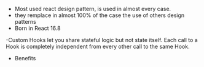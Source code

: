 - Most used react design pattern, is used in almost every case.
- they remplace in almost 100% of the case the use of others design patterns
- Born in React 16.8

-Custom Hooks let you share stateful logic but not state itself. Each call to a Hook is completely independent from every other call to the same Hook.

- Benefits
